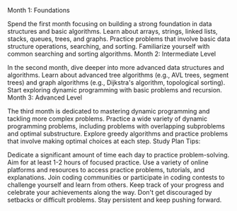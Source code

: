 Month 1: Foundations

Spend the first month focusing on building a strong foundation in data structures and basic algorithms.
Learn about arrays, strings, linked lists, stacks, queues, trees, and graphs.
Practice problems that involve basic data structure operations, searching, and sorting.
Familiarize yourself with common searching and sorting algorithms.
Month 2: Intermediate Level

In the second month, dive deeper into more advanced data structures and algorithms.
Learn about advanced tree algorithms (e.g., AVL trees, segment trees) and graph algorithms (e.g., Dijkstra's algorithm, topological sorting).
Start exploring dynamic programming with basic problems and recursion.
Month 3: Advanced Level

The third month is dedicated to mastering dynamic programming and tackling more complex problems.
Practice a wide variety of dynamic programming problems, including problems with overlapping subproblems and optimal substructure.
Explore greedy algorithms and practice problems that involve making optimal choices at each step.
Study Plan Tips:

Dedicate a significant amount of time each day to practice problem-solving. Aim for at least 1-2 hours of focused practice.
Use a variety of online platforms and resources to access practice problems, tutorials, and explanations.
Join coding communities or participate in coding contests to challenge yourself and learn from others.
Keep track of your progress and celebrate your achievements along the way.
Don't get discouraged by setbacks or difficult problems. Stay persistent and keep pushing forward.

<!--
Reaching a high level of problem-solving and critical thinking in software development, and understanding how seniors achieve it, requires a combination of technical knowledge, experience, and mindset. Here are some strategies to help you reach this level:

Technical Knowledge: Build a strong foundation of technical knowledge in programming languages, data structures, algorithms, design patterns, and software architecture. Understand how different technologies and tools work together.

Practice: Practice solving a wide variety of coding problems, ranging from basic to complex. Platforms like LeetCode, HackerRank, and Codeforces offer a wealth of coding challenges to hone your problem-solving skills.

Study Algorithms and Data Structures: Familiarize yourself with common algorithms and data structures. Understand their time and space complexity and how to apply them in different scenarios.

Learn from Others: Study and analyze solutions from experienced developers and open-source projects. Understand their thought processes and the reasons behind their design decisions.

Work on Real Projects: Apply your knowledge to real-world projects. Building complete software systems will expose you to a wide range of challenges and help you understand the complexities of software development.

Collaborate and Seek Feedback: Work in teams and collaborate with others. Seeking feedback on your code and solutions will help you improve and learn from different perspectives.

Embrace Challenges: Don't shy away from difficult problems. Embrace challenges as opportunities to grow and learn. Break down complex problems into smaller, manageable tasks.

Continuous Learning: Stay updated with the latest technologies and industry trends. Attend conferences, webinars, and workshops to expand your knowledge.
-->
